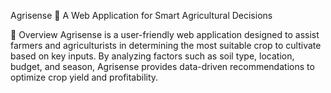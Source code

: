 Agrisense 🌾
A Web Application for Smart Agricultural Decisions

🚀 Overview
Agrisense is a user-friendly web application designed to assist farmers and agriculturists in determining the most suitable crop to cultivate based on key inputs. By analyzing factors such as soil type, location, budget, and season, Agrisense provides data-driven recommendations to optimize crop yield and profitability.
